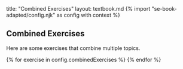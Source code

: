 <frontmatter>
title: "Combined Exercises"
layout: textbook.md
</frontmatter>
{% import "se-book-adapted/config.njk" as config with context %}

<link rel="stylesheet" href="{{baseUrl}}/book/css/textbook.css">

<div class="website-content">

## Combined Exercises

Here are some exercises that combine multiple topics.

{% for exercise in config.combinedExercises %}
  <include src="../../book/combined/exercises/{{ exercise }}.md" />
{% endfor %}

</div>